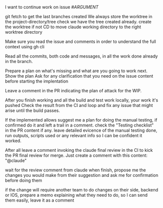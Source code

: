 I want to continue work on issue #$ARGUMENT$ 

git fetch to get the last branches created
We always store the worktree in the project-directory/tree
check we have the tree created already.
create the worktree if not
CD to move claude working directory to the right worktree directory

Make sure you read the issue and comments in order to understand the full context using gh cli

Read all the commits, both code and messages, in all the work done already in the branch.

Prepare a plan on what's missing and what are you going to work next.
Show the plan Ask for any clarification that you need on the issue content before starting the implentation

Leave a comment in the PR indicating the plan of attack for the WIP.

After you finish working and all the build and test work locally, your work it's pushed
Check the result from the CI and loop and fix any issue that might arise until the build passes.

If the implemented allows suggest me a plan for doing the manual testing, if confirmed do it and left a trail in a comment. check the "Testing checklist" in the PR content if any. leave detailed evicence of the manual testing done, run outputs, scripts used or any relevant info so I can be confident it worked.

After all leave a comment invoking the claude final review in the CI to kick the PR final review for merge. Just create a comment with this content: "@claude"

wait for the review comment from claude when finish, propose me the changes you would make from their suggestion and ask me for confirmation before doing them

if the change will require another team to do changes on their side, backend or IOS, prepare a memo explaining what they need to do, so I can send them easily, leave it as a comment
